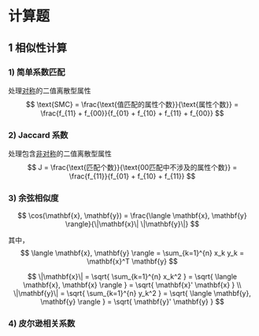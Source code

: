 # 计算题



## 1 相似性计算

### 1) 简单系数匹配

处理<u>对称</u>的二值离散型属性
$$
\text{SMC} = \frac{\text{值匹配的属性个数}}{\text{属性个数}} 
= \frac{f_{11} + f_{00}}{f_{01} + f_{10} + f_{11} + f_{00}}
$$

### 2) Jaccard 系数

处理包含<u>非对称</u>的二值离散型属性
$$
J = \frac{\text{匹配个数}}{\text{00匹配中不涉及的属性个数}} 
= \frac{f_{11}}{f_{01} + f_{10} + f_{11}}
$$

### 3) 余弦相似度

$$
\cos(\mathbf{x}, \mathbf{y}) = \frac{\langle \mathbf{x}, \mathbf{y} \rangle}{\|\mathbf{x}\| \|\mathbf{y}\|}
$$

其中，
$$
\langle \mathbf{x}, \mathbf{y} \rangle = \sum_{k=1}^{n} x_k y_k = \mathbf{x}^T \mathbf{y}
$$

$$
\|\mathbf{x}\| = \sqrt{ \sum_{k=1}^{n} x_k^2 } = \sqrt{ \langle \mathbf{x}, \mathbf{x} \rangle } = \sqrt{ \mathbf{x}' \mathbf{x} } \\
\|\mathbf{y}\| = \sqrt{ \sum_{k=1}^{n} y_k^2 } = \sqrt{ \langle \mathbf{y}, \mathbf{y} \rangle } = \sqrt{ \mathbf{y}' \mathbf{y} }
$$

### 4) 皮尔逊相关系数

